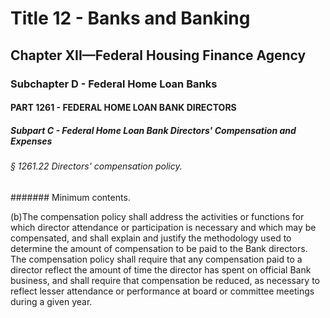 
# Title 12 - Banks and Banking
## Chapter XII—Federal Housing Finance Agency
### Subchapter D - Federal Home Loan Banks
#### PART 1261 - FEDERAL HOME LOAN BANK DIRECTORS
##### Subpart C - Federal Home Loan Bank Directors' Compensation and Expenses
###### § 1261.22 Directors' compensation policy.
####### Minimum contents.

(b)The compensation policy shall address the activities or functions for which director attendance or participation is necessary and which may be compensated, and shall explain and justify the methodology used to determine the amount of compensation to be paid to the Bank directors. The compensation policy shall require that any compensation paid to a director reflect the amount of time the director has spent on official Bank business, and shall require that compensation be reduced, as necessary to reflect lesser attendance or performance at board or committee meetings during a given year.
